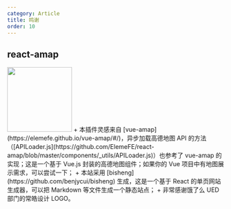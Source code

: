 ```yaml
---
category: Article
title: 鸣谢
order: 10
---
```


## react-amap

<img width="150" src="https://cloud.githubusercontent.com/assets/3898898/23833571/e5c7ae68-0782-11e7-8590-cecf4f3c969f.png" />
+ 本插件灵感来自 [vue-amap](https://elemefe.github.io/vue-amap/#/)，异步加载高德地图 API 的方法（[APILoader.js](https://github.com/ElemeFE/react-amap/blob/master/components/_utils/APILoader.js)）也参考了 vue-amap 的实现；这是一个基于 Vue.js 封装的高德地图组件；如果你的 Vue 项目中有地图展示需求，可以尝试一下；
+ 本站采用 [bisheng](https://github.com/benjycui/bisheng) 生成，这是一个基于 React 的单页网站生成器，可以把 Markdown 等文件生成一个静态站点；
+ 非常感谢饿了么 UED 部门的常皓设计 LOGO。

